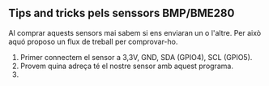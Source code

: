 ## Tips and tricks pels senssors BMP/BME280

Al comprar aquests sensors mai sabem si ens enviaran un o l'altre. Per això aquó proposo un flux de treball per comprovar-ho.

1. Primer connectem el sensor a 3,3V, GND, SDA (GPIO4), SCL (GPIO5).
2. Provem quina adreça té el nostre sensor amb aquest programa[]().
3. 

